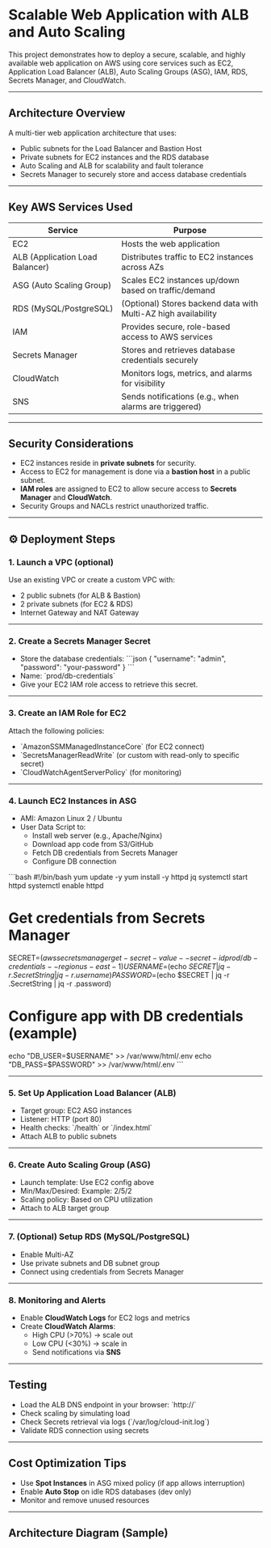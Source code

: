 # Scalable Web Application with ALB and Auto Scaling

This project demonstrates how to deploy a secure, scalable, and highly available web application on AWS using core services such as EC2, Application Load Balancer (ALB), Auto Scaling Groups (ASG), IAM, RDS, Secrets Manager, and CloudWatch.

---

## Architecture Overview

A multi-tier web application architecture that uses:
- Public subnets for the Load Balancer and Bastion Host
- Private subnets for EC2 instances and the RDS database
- Auto Scaling and ALB for scalability and fault tolerance
- Secrets Manager to securely store and access database credentials

---

## Key AWS Services Used

| Service               | Purpose                                                                 |
|----------------------|-------------------------------------------------------------------------|
| EC2                  | Hosts the web application                                               |
| ALB (Application Load Balancer) | Distributes traffic to EC2 instances across AZs                     |
| ASG (Auto Scaling Group)        | Scales EC2 instances up/down based on traffic/demand               |
| RDS (MySQL/PostgreSQL)         | (Optional) Stores backend data with Multi-AZ high availability      |
| IAM                  | Provides secure, role-based access to AWS services                      |
| Secrets Manager      | Stores and retrieves database credentials securely                      |
| CloudWatch           | Monitors logs, metrics, and alarms for visibility                       |
| SNS                  | Sends notifications (e.g., when alarms are triggered)                   |

---

## Security Considerations

- EC2 instances reside in **private subnets** for security.
- Access to EC2 for management is done via a **bastion host** in a public subnet.
- **IAM roles** are assigned to EC2 to allow secure access to **Secrets Manager** and **CloudWatch**.
- Security Groups and NACLs restrict unauthorized traffic.

---

## ⚙️ Deployment Steps

### 1. **Launch a VPC (optional)**  
Use an existing VPC or create a custom VPC with:
- 2 public subnets (for ALB & Bastion)
- 2 private subnets (for EC2 & RDS)
- Internet Gateway and NAT Gateway

---

### 2. **Create a Secrets Manager Secret**
- Store the database credentials:
  \`\`\`json
  {
    "username": "admin",
    "password": "your-password"
  }
  \`\`\`
- Name: \`prod/db-credentials\`
- Give your EC2 IAM role access to retrieve this secret.

---

### 3. **Create an IAM Role for EC2**
Attach the following policies:
- \`AmazonSSMManagedInstanceCore\` (for EC2 connect)
- \`SecretsManagerReadWrite\` (or custom with read-only to specific secret)
- \`CloudWatchAgentServerPolicy\` (for monitoring)

---

### 4. **Launch EC2 Instances in ASG**
- AMI: Amazon Linux 2 / Ubuntu
- User Data Script to:
  - Install web server (e.g., Apache/Nginx)
  - Download app code from S3/GitHub
  - Fetch DB credentials from Secrets Manager
  - Configure DB connection

\`\`\`bash
#!/bin/bash
yum update -y
yum install -y httpd jq
systemctl start httpd
systemctl enable httpd

# Get credentials from Secrets Manager
SECRET=$(aws secretsmanager get-secret-value --secret-id prod/db-credentials --region us-east-1)
USERNAME=$(echo $SECRET | jq -r .SecretString | jq -r .username)
PASSWORD=$(echo $SECRET | jq -r .SecretString | jq -r .password)

# Configure app with DB credentials (example)
echo "DB_USER=$USERNAME" >> /var/www/html/.env
echo "DB_PASS=$PASSWORD" >> /var/www/html/.env
\`\`\`

---

### 5. **Set Up Application Load Balancer (ALB)**
- Target group: EC2 ASG instances
- Listener: HTTP (port 80)
- Health checks: \`/health\` or \`/index.html\`
- Attach ALB to public subnets

---

### 6. **Create Auto Scaling Group (ASG)**
- Launch template: Use EC2 config above
- Min/Max/Desired: Example: 2/5/2
- Scaling policy: Based on CPU utilization
- Attach to ALB target group

---

### 7. **(Optional) Setup RDS (MySQL/PostgreSQL)**
- Enable Multi-AZ
- Use private subnets and DB subnet group
- Connect using credentials from Secrets Manager

---

### 8. **Monitoring and Alerts**
- Enable **CloudWatch Logs** for EC2 logs and metrics
- Create **CloudWatch Alarms**:
  - High CPU (>70%) → scale out
  - Low CPU (<30%) → scale in
  - Send notifications via **SNS**

---

## Testing

- Load the ALB DNS endpoint in your browser: \`http://<ALB-DNS-name>\`
- Check scaling by simulating load
- Check Secrets retrieval via logs (\`/var/log/cloud-init.log\`)
- Validate RDS connection using secrets

---

## Cost Optimization Tips

- Use **Spot Instances** in ASG mixed policy (if app allows interruption)
- Enable **Auto Stop** on idle RDS databases (dev only)
- Monitor and remove unused resources

---

## Architecture Diagram (Sample)



